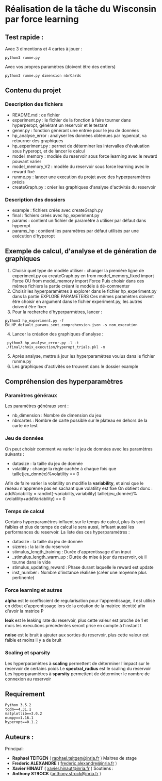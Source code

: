 # Réalisation de la tâche du Wisconsin par force learning

## Test rapide :

Avec 3 dimentions et 4 cartes à jouer : 
```
python3 runme.py
```
Avec vos propres paramètres (doivent être des entiers)
```
python3 runme.py dimension nbrCards
```

## Contenu du projet

### Description des fichiers

* README.md : ce fichier
* experiment.py : le fichier de la fonction à faire tourner dans hyperperopt, générant un reservoir et le testant
* gener.py : fonction générant une entrée pour le jeu de données
* hp_analyse_error : analyser les données obtenues par hyperopt, va retourner des graphiques
* hp_experiment.py : permet de déterminer les intervalles d'évaluation sous hyperopt, et de lancer le calcul
* model_memory : modèle du reservoir sous force learning avec le reward pouvant varier
* model_memory_V2 : modèle du reservoir sous force learning avec le reward fixé
* runme.py : lancer une execution du projet avec des hyperparamètres précis
* createGraph.py : créer les graphiques d'analyse d'activités du reservoir 

### Description des dossiers

* example : fichiers créés avec createGraph.py
* final : fichiers créés avec hp_experiment.py
* params : contient un fichier de paramètre à utiliser par défaut dans hyperopt
* params_hp : contient les paramètres par défaut utilisés par une exécution d'hyperopt

## Exemple de calcul, d'analyse et de génération de graphiques

1) Choisir quel type de modèle utiliser : changer la première ligne de experiment.py ou createGraph.py en
from model_memory_fixed import Force OU from model_memory import Force
Puis choisir dans ces mêmes fichiers la partie créant le modèle à dé-commenter
2) Choisir les hyperparamètres à explorer dans le fichier hp_experiment.py dans la partie EXPLORE PARAMETERS
Ces mêmes paramètres doivent être choisir en argument dans le fichier experiment.py, les autres doivent être fixer
3) Pour la recherche d'hyperparmètres, lancer :
```
python3 hp_experiment.py -f EN_HP_default_params_sent_comprehension.json -s nom_execution
```
4) Lancer la création des graphiques d'analyse :
```
 python3 hp_analyse_error.py -l -t ./final/choix_execution/hyperopt_trials.pkl -m
```
5) Après analyse, mettre à jour les hyperparamètres voulus dans le fichier runme.py
6) Les graphiques d'activités se trouvent dans le dossier example

## Compréhension des hyperparamètres

### Paramètres généraux

Les paramètres généraux sont :
* nb_dimension : Nombre de dimension du jeu
* nbrcartes : Nombre de carte possible sur le plateau en dehors de la carte de test

### Jeu de données

On peut choisir comment va varier le jeu de données avec les paramètres suivants :
* datasize : la taille du jeu de donnée
* volatility : change la règle cachée à chaque fois que taille(jeu_donnée)%volatility == 0

Afin de faire varier la volatility on modifie la **variability**, et ainsi que le réseau n'apprenne pas en sachant que volatility est fixe
On obtient donc : 
addVariability = randint(-variability,variability)
taille(jeu_donnée)%(volatility+addVariability) == 0

### Temps de calcul

Certains hyperparamètres influent sur le temps de calcul, plus ils sont faibles et plus de temps de calcul le sera aussi,
influant aussi les performances du reservoir.
La liste des ces hyperparamètres :
* datasize : la taille du jeu de donnée
* sizeres : la taille du reservoir
* stimulus_length_training : Durée d'apprentissage d'un input
* _stimulus_length_warm_up : Durée de mise à jour du reservoir, où il tourne dans le vide
* stimulus_updating_reward : Phase durant laquelle le reward est update
* inst_number : Nombre d'instance réalisée (créer une moyenne plus pertinente)

### Force learning et autres

**alpha** est le coeffiscient de regularisation pour l'apprentissage,
il est utilisé en début d'apprentissage lors de la création de la matrice identité afin d'avoir la matrice P

**leak** est le leaking rate du reservoir, plus cette valeur est proche de 1 et mois les executions précédentes seront 
prise en compte à l'instant t

**noise** est le bruit à ajouter aux sorties du reservoir, plus cette valeur est faible et moins il y a de bruit

### Scaling et sparsity
Les hyperparamètres à **scaling** permettent de déterminer l'impact sur le reservoir de certains poids
Le **spectral_radius** est le scaling du reservoir
Les hyperparamètres à **sparsity** permettent de déterminer le nombre de connexion au reservoir 

## Requirement

```
Python 3.5.2
tqdm==4.31.1
matplotlib==3.0.2
numpy==1.16.1
hyperopt==0.1.2
```

## Auteurs :
Principal:
* **Raphael TEITGEN** ( raphael.teitgen@inria.fr )
Maitres de stage
* **Frederic ALEXANDRE** ( frederic.alexandre@inria.fr )
* **Xavier HINAUT** ( xavier.hinaut@inria.fr )
Soutiens :
* **Anthony STROCK** (anthony.strock@inria.fr )
